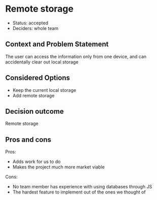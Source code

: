 # Remote storage

 - Status: accepted
 - Deciders: whole team

## Context and Problem Statement

The user can access the information only from one device, and can accidentally clear out local storage

## Considered Options

 - Keep the current local storage
 - Add remote storage

## Decision outcome

Remote storage

## Pros and cons
Pros:
 - Adds work for us to do
 - Makes the project much more market viable

Cons:
 - No team member has experience with using databases through JS
 - The hardest feature to implement out of the ones we thought of
